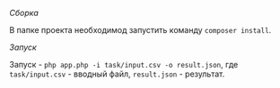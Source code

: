 *Сборка*

В папке проекта необходимод запустить команду `composer install`.

*Запуск*

Запуск - `php app.php -i task/input.csv -o result.json`, где `task/input.csv` - вводный файл, `result.json` - результат.
